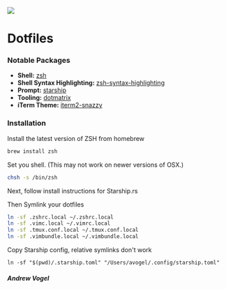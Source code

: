![](https://cnet1.cbsistatic.com/img/-r7adjMKEoTeUc3E54Bp6AOBxLk=/1600x900/2017/10/16/89b1c377-e514-4428-9221-c4493d07b509/matrix-code.jpg)

Dotfiles
===

### Notable Packages

* **Shell:** [zsh](https://formulae.brew.sh/formula/zsh)
* **Shell Syntax Highlighting:** [zsh-syntax-highlighting](https://github.com/zsh-users/zsh-syntax-highlighting)
* **Prompt:** [starship](https://starship.rs)
* **Tooling:** [dotmatrix](https://github.com/hashrocket/dotmatrix)
* **iTerm Theme:** [iterm2-snazzy](https://github.com/sindresorhus/iterm2-snazzy)


### Installation

Install the latest version of ZSH from homebrew

```sh
brew install zsh
```

Set you shell. (This may not work on newer versions of OSX.)

```sh
chsh -s /bin/zsh
```

Next, follow install instructions for Starship.rs

Then Symlink your dotfiles

```sh
ln -sf .zshrc.local ~/.zshrc.local
ln -sf .vimc.local ~/.vimrc.local
ln -sf .tmux.conf.local ~/.tmux.conf.local
ln -sf .vimbundle.local ~/.vimbundle.local
```

Copy Starship config, relative symlinks don't work

```
ln -sf "$(pwd)/.starship.toml" "/Users/avogel/.config/starship.toml"
```



##### Andrew Vogel
